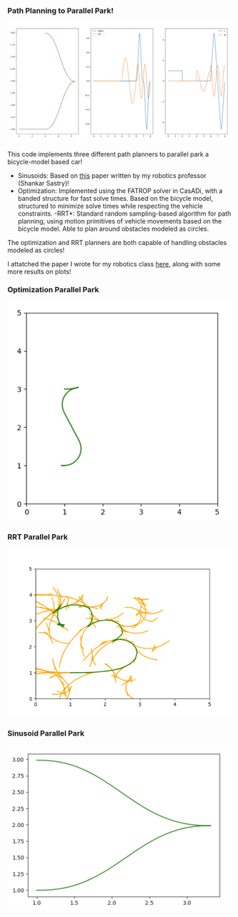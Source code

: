### Path Planning to Parallel Park!
![Path Planning Plot](visuals/sin_rand_point.png)

This code implements three different path planners to parallel park a bicycle-model based car!

- Sinusoids: Based on [this](https://ieeexplore.ieee.org/stamp/stamp.jsp?tp=&arnumber=277235) paper written by my robotics professor (Shankar Sastry)!
- Optimization: Implemented using the FATROP solver in CasADi, with a banded structure for fast solve times. Based on the bicycle model, structured to minimize solve times while respecting the vehicle constraints.
-RRT*: Standard random sampling-based algorithm for path planning, using motion primitives of vehicle movements based on the bicycle model. Able to plan around obstacles modeled as circles.

The optimization and RRT planners are both capable of handling obstacles modeled as circles! 

I attatched the paper I wrote for my robotics class [here](visuals/106B_Project_2__Planning_with_Sinusoids-1.pdf), along with some more results on plots!

### Optimization Parallel Park 
![Optimization Parallel Park](visuals/optimization_pp.png)

### RRT Parallel Park
![RRT Parallel Park](visuals/rrt_pp.png)

### Sinusoid Parallel Park
![Sinusoid Parallel Park](visuals/sin_pp.png)



